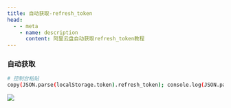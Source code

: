 ```yaml
---
title: 自动获取-refresh_token
head:
  - - meta
    - name: description
      content: 阿里云盘自动获取refresh_token教程
---
```


### 自动获取

<div style="margin-top: 10px">

<Links
  l="https://www.aliyundrive.com/drive/"
  i='https://i.theovan.cn/logo/alipan.svg'
  t="登录阿里云盘"/>

</div>

```sh
# 控制台粘贴
copy(JSON.parse(localStorage.token).refresh_token); console.log(JSON.parse(localStorage.token).refresh_token);
```

![](https://github.com/mrabit/aliyundriveDailyCheck/raw/master/assets/refresh_token_1.png)
